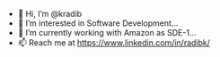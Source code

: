 - 👋 Hi, I’m @kradib
- 👀 I’m interested in Software Development...
- 🌱 I’m currently working with Amazon as SDE-1...
- 📫 Reach me at https://www.linkedin.com/in/radibk/

<!---
kradib/kradib is a ✨ special ✨ repository because its `README.md` (this file) appears on your GitHub profile.
You can click the Preview link to take a look at your changes.
--->
